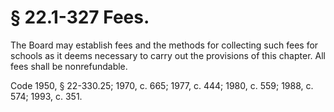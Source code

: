 # § 22.1-327 Fees.

<p>The Board may establish fees and the methods for collecting such fees for schools as it deems necessary to carry out the provisions of this chapter. All fees shall be nonrefundable.</p><p>Code 1950, § 22-330.25; 1970, c. 665; 1977, c. 444; 1980, c. 559; 1988, c. 574; 1993, c. 351.</p>